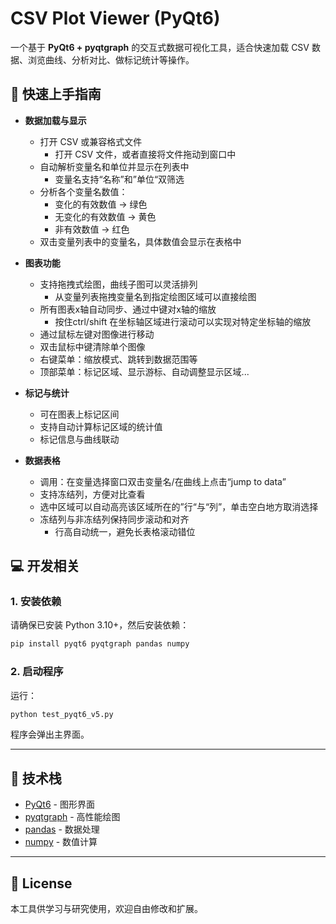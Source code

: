 # CSV Plot Viewer (PyQt6)

一个基于 **PyQt6 + pyqtgraph** 的交互式数据可视化工具，适合快速加载 CSV 数据、浏览曲线、分析对比、做标记统计等操作。

## 🚀 快速上手指南

- **数据加载与显示**
  - 打开 CSV 或兼容格式文件
    - 打开 CSV 文件，或者直接将文件拖动到窗口中
  - 自动解析变量名和单位并显示在列表中
    - 变量名支持“名称”和”单位“双筛选
  - 分析各个变量名数值：
    - 变化的有效数值 -> 绿色
    - 无变化的有效数值 -> 黄色
    - 非有效数值 -> 红色
  - 双击变量列表中的变量名，具体数值会显示在表格中

- **图表功能**
  - 支持拖拽式绘图，曲线子图可以灵活排列
    - 从变量列表拖拽变量名到指定绘图区域可以直接绘图
  - 所有图表x轴自动同步、通过中键对x轴的缩放
    - 按住ctrl/shift 在坐标轴区域进行滚动可以实现对特定坐标轴的缩放
  - 通过鼠标左键对图像进行移动
  - 双击鼠标中键清除单个图像
  - 右键菜单：缩放模式、跳转到数据范围等
  - 顶部菜单：标记区域、显示游标、自动调整显示区域...

- **标记与统计**
  - 可在图表上标记区间
  - 支持自动计算标记区域的统计值
  - 标记信息与曲线联动

- **数据表格**
  - 调用：在变量选择窗口双击变量名/在曲线上点击“jump to data”
  - 支持冻结列，方便对比查看
  - 选中区域可以自动高亮该区域所在的”行“与“列”，单击空白地方取消选择
  - 冻结列与非冻结列保持同步滚动和对齐
    - 行高自动统一，避免长表格滚动错位


## 💻 开发相关

### 1. 安装依赖
请确保已安装 Python 3.10+，然后安装依赖：
```bash
pip install pyqt6 pyqtgraph pandas numpy
```

### 2. 启动程序
运行：
```bash
python test_pyqt6_v5.py
```

程序会弹出主界面。

---

## 📌 技术栈

- [PyQt6](https://pypi.org/project/PyQt6/) - 图形界面
- [pyqtgraph](http://www.pyqtgraph.org/) - 高性能绘图
- [pandas](https://pandas.pydata.org/) - 数据处理
- [numpy](https://numpy.org/) - 数值计算

---

## 📄 License
本工具供学习与研究使用，欢迎自由修改和扩展。
